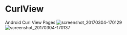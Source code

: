# CurlView
Android Curl View Pages
![screenshot_20170304-170129](https://cloud.githubusercontent.com/assets/20207324/23578423/9e68a2ca-00fc-11e7-8e2d-e23bd9338a63.png)
![screenshot_20170304-170137](https://cloud.githubusercontent.com/assets/20207324/23578424/9e746ee8-00fc-11e7-98f4-827f55cf5f3e.png)
